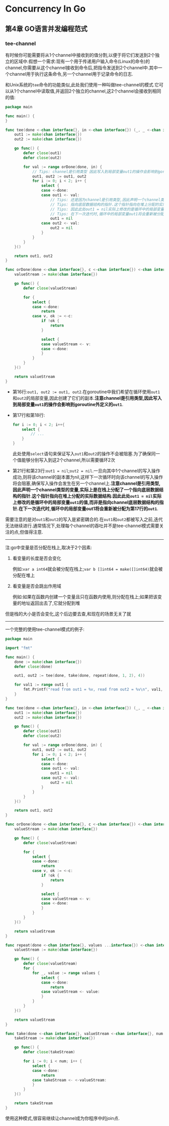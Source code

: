 # Concurrency In Go

## 第4章 GO语言并发编程范式

### tee-channel

有时候你可能需要将从1个channel中接收到的值分割,以便于将它们发送到2个独立的区域中.假想一个需求:现有一个用于传递用户输入命令(Linux的命令)的channel,你需要从这个channel接收到命令后,把指令发送到2个channel中.其中一个channel用于执行这条命令,另一个channel用于记录命令的日志.

和Unix系统的`tee`命令的功能类似,此处我们使用一种叫做tee-channel的模式.它可以从1个channel中读取值,并返回2个独立的channel,这2个channel会接收到相同的值:

```go
package main

func main() {
}

func tee(done <-chan interface{}, in <-chan interface{}) (_, _ <-chan interface{}) {
	out1 := make(chan interface{})
	out2 := make(chan interface{})

	go func() {
		defer close(out1)
		defer close(out2)

		for val := range orDone(done, in) {
			// Tips: channel是引用类型 因此写入到局部变量out1的操作会影响到goroutine外定义的out1
			out1, out2 := out1, out2
			for i := 0; i < 2; i++ {
				select {
				case <-done:
				case out1 <- val:
					// Tips: 还是因为channel是引用类型,因此声明一个channel类型的变量,实际上是在栈上分配了一个
					// Tips: 指向底层数据结构的指针.这个指针指向在堆上分配的实际数据结构
					// Tips: 因此此处out1 = nil实际上修改的是循环中的局部变量out1的值,而非是指向channel底层数据结构的指针
					// Tips: 在下一次迭代时,循环中的局部变量out1将会重新被分配为第7行的out1
					out1 = nil
				case out2 <- val:
					out2 = nil
				}
			}
		}
	}()

	return out1, out2
}

func orDone(done <-chan interface{}, c <-chan interface{}) <-chan interface{} {
	valueStream := make(chan interface{})

	go func() {
		defer close(valueStream)

		for {
			select {
			case <-done:
				return
			case v, ok := <-c:
				if !ok {
					return
				}

				select {
				case valueStream <- v:
				case <-done:
				}
			}
		}
	}()

	return valueStream
}
```

- 第16行:`out1, out2 := out1, out2`.在goroutine中我们希望在循环使用`out1`和`out2`的局部变量,因此创建了它们的副本.**注意channel是引用类型,因此写入到局部变量`out1`的操作会影响到goroutine外定义的`out1`**.
- 第17行和第18行:

	```go
	for i := 0; i < 2; i++{
		select {
			// ...
		}
	}
	```
	
	此处使用`select`语句来保证写入`out1`和`out2`的操作不会被阻塞.为了确保同一个值能够分别写入到这2个channel,所以需要循环2次
	
- 第21行和第23行:`out1 = nil`;`out2 = nil`.一旦向其中1个channel的写入操作成功,则将该channel的副本置为nil,这样下一次循环时向该channel的写入操作将会阻塞,确保写入操作会发生在另一个channel上.**注意channel是引用类型,因此声明一个channel类型的变量,实际上是在栈上分配了一个指向底层数据结构的指针.这个指针指向在堆上分配的实际数据结构.因此此处`out1 = nil`实际上修改的是循环中的局部变量`out1`的值,而非是指向channel底层数据结构的指针.在下一次迭代时,循环中的局部变量out1将会重新被分配为第17行的`out1`**.

需要注意的是对`out1`和`out2`的写入是紧密耦合的.在`out1`和`out2`都被写入之前,迭代无法继续进行.通常情况下,处理每个channel的吞吐并不是tee-channel模式需要关注的点,但值得注意.

****

注:go中变量是否分配在栈上,取决于2个因素:

1. 看变量的长度是否会变化

	例如:`var a int64`就会被分配在栈上;`var b []int64 = make([]int64)`就会被分配在堆上
	
2. 看变量是否会跳出作用域

	例如:如果在函数内创建一个变量且只在函数内使用,则分配在栈上;如果把该变量的地址返回出去了,它就分配到堆
	
但是栈的大小是否会变化,这个后边要去查,和现在的场景无关了就

****

一个完整的使用tee-channel模式的例子:

```go
package main

import "fmt"

func main() {
	done := make(chan interface{})
	defer close(done)

	out1, out2 := tee(done, take(done, repeat(done, 1, 2), 4))

	for val1 := range out1 {
		fmt.Printf("read from out1 = %v, read from out2 = %v\n", val1, <-out2)
	}
}

func tee(done <-chan interface{}, in <-chan interface{}) (_, _ <-chan interface{}) {
	out1 := make(chan interface{})
	out2 := make(chan interface{})

	go func() {
		defer close(out1)
		defer close(out2)

		for val := range orDone(done, in) {
			out1, out2 := out1, out2
			for i := 0; i < 2; i++ {
				select {
				case <-done:
				case out1 <- val:
					out1 = nil
				case out2 <- val:
					out2 = nil
				}
			}
		}
	}()

	return out1, out2
}

func orDone(done <-chan interface{}, c <-chan interface{}) <-chan interface{} {
	valueStream := make(chan interface{})

	go func() {
		defer close(valueStream)

		for {
			select {
			case <-done:
				return
			case v, ok := <-c:
				if !ok {
					return
				}

				select {
				case valueStream <- v:
				case <-done:
				}
			}
		}
	}()

	return valueStream
}

func repeat(done <-chan interface{}, values ...interface{}) <-chan interface{} {
	valueStream := make(chan interface{})

	go func() {
		defer close(valueStream)
		for {
			for _, value := range values {
				select {
				case <-done:
					return
				case valueStream <- value:
				}
			}
		}
	}()

	return valueStream
}

func take(done <-chan interface{}, valueStream <-chan interface{}, num int) <-chan interface{} {
	takeStream := make(chan interface{})

	go func() {
		defer close(takeStream)

		for i := 0; i < num; i++ {
			select {
			case <-done:
				return
			case takeStream <- <-valueStream:
			}
		}
	}()

	return takeStream
}
```

使用这种模式,很容易继续让channel成为你程序中的join点.
